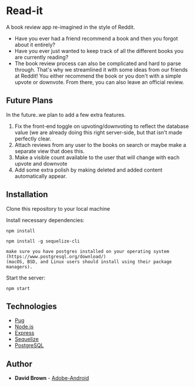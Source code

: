 # Read-it
A book review app re-imagined in the style of Reddit.

- Have you ever had a friend recommend a book and then you forgot about it entirely?
- Have you ever just wanted to keep track of all the different books you are currently reading?
- The book review process can also be complicated and hard to parse through.
That's why we streamlined it with some ideas from our friends at Reddit!
You either recommend the book or you don't with a simple upvote or downvote.
From there, you can also leave an official review.

## Future Plans
In the future..we plan to add a few extra features.
1. Fix the front-end toggle on upvoting/downvoting to reflect the database value (we are already doing this right server-side, but that isn't made perfectly clear.
2. Attach reviews from any user to the books on search or maybe make a separate view that does this.
3. Make a visible count available to the user that will change with each upvote and downvote
4. Add some extra polish by making deleted and added content automatically appear.

## Installation

Clone this repository to your local machine


Install necessary dependencies:

```
npm install

npm install -g sequelize-cli

make sure you have postgres installed on your operating system (https://www.postgresql.org/download/)
(macOS, BSD, and Linux users should install using their package managers).

```

Start the server:

```
npm start
```

## Technologies

* [Pug](https://pugjs.org/api/getting-started.html)
* [Node.js](https://nodejs.org/en/)
* [Express](https://expressjs.com/) 
* [Sequelize](http://docs.sequelizejs.com/) 
* [PostgreSQL](https://www.postgresql.org/) 

## Author

* **David Brown** - [Adobe-Android](https://github.com/Adobe-Android)


